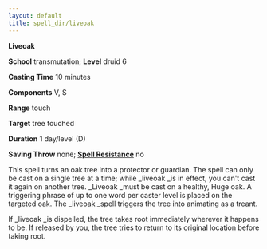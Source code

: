 ```yaml
---
layout: default
title: spell_dir/liveoak
---
```

 **Liveoak**

**School** transmutation; **Level** druid 6

**Casting Time** 10 minutes

**Components** V, S

**Range** touch

**Target** tree touched

**Duration** 1 day/level (D)

**Saving Throw** none; **[Spell Resistance](../glossary#_spell-resistance)** no

This spell turns an oak tree into a protector or guardian. The spell can only be cast on a single tree at a time; while _liveoak _is in effect, you can't cast it again on another tree. _Liveoak _must be cast on a healthy, Huge oak. A triggering phrase of up to one word per caster level is placed on the targeted oak. The _liveoak _spell triggers the tree into animating as a treant.

If _liveoak _is dispelled, the tree takes root immediately wherever it happens to be. If released by you, the tree tries to return to its original location before taking root.

